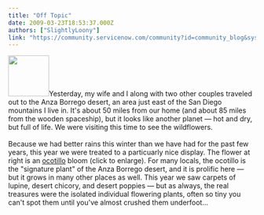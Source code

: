 ```yaml
---
title: "Off Topic"
date: 2009-03-23T18:53:37.000Z
authors: ["SlightlyLoony"]
link: "https://community.servicenow.com/community?id=community_blog&sys_id=571da2e5dbd0dbc01dcaf3231f961916"
---
```

<p><img __jive_id="4777" alt="" class="jive-image" src="Bookmark.png" style="width: auto; height: 83px;" />Yesterday, my wife and I along with two other couples traveled out to the Anza Borrego desert, an area just east of the San Diego mountains I live in. It's about 50 miles from our home (and about 85 miles from the wooden spaceship), but it looks like another planet — hot and dry, but full of life. We were visiting this time to see the wildflowers.<!--break--><br /><br />Because we had better rains this winter than we have had for the past few years, this year we were treated to a particuarly nice display. The flower at right is an <a title=".wikipedia.org/wiki/Ocotillo" href="http://en.wikipedia.org/wiki/Ocotillo">ocotillo</a> bloom (click to enlarge). For many locals, the ocotillo is the "signature plant" of the Anza Borrego desert, and it is prolific here — but it grows in many other places as well. This year we saw carpets of lupine, desert chicory, and desert poppies — but as always, the real treasures were the isolated individual flowering plants, often so tiny you can't spot them until you've almost crushed them underfoot...</p>